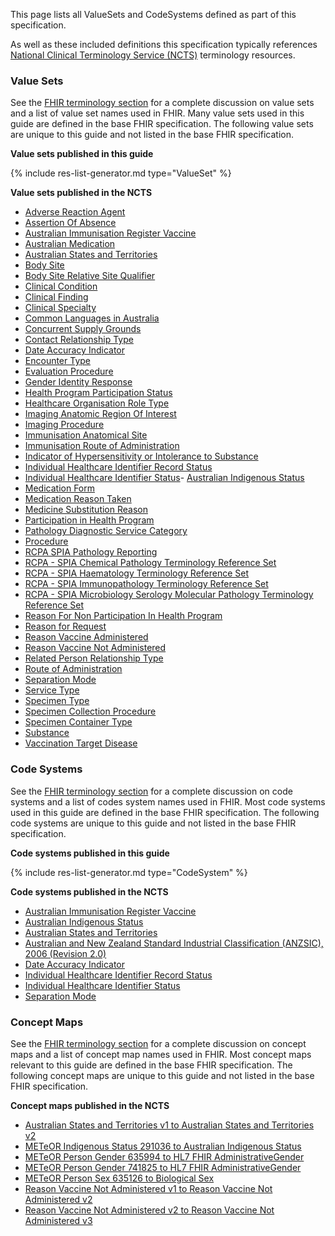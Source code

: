 
This page lists all ValueSets and CodeSystems defined as part of this specification. 

As well as these included definitions this specification typically references [National Clinical Terminology Service (NCTS)](https://www.healthterminologies.gov.au/integration/R4/fhir) terminology resources. 

### Value Sets

See the [FHIR terminology section]({{site.data.fhir.path}}terminologies-valuesets.html) for a complete discussion on value sets and a list of value set names used in FHIR.  Many value sets used in this guide are defined in the base FHIR specification. The following value sets are unique to this guide and not listed in the base FHIR specification.

**Value sets published in this guide**
<!-- ================================================ -->
<!--  use this line to include an autogenerated list of all profiles and highlight new ones using the input/data/new_stuff.yml list.  Remove it if you would like to hand generate it -->

{% include res-list-generator.md type="ValueSet" %}

<!-- ================================================ -->

**Value sets published in the NCTS**
- [Adverse Reaction Agent](https://healthterminologies.gov.au/fhir/ValueSet/adverse-reaction-agent-1)
- [Assertion Of Absence](https://healthterminologies.gov.au/fhir/ValueSet/assertion-of-absence-1)
- [Australian Immunisation Register Vaccine](https://healthterminologies.gov.au/fhir/ValueSet/australian-immunisation-register-vaccine-1)
- [Australian Medication](https://healthterminologies.gov.au/fhir/ValueSet/australian-medication-1)
- [Australian States and Territories](https://healthterminologies.gov.au/fhir/ValueSet/australian-states-territories-2)
- [Body Site](https://healthterminologies.gov.au/fhir/ValueSet/body-site-1)
- [Body Site Relative Site Qualifier](https://healthterminologies.gov.au/fhir/ValueSet/body-site-relative-site-qualifier-1)
- [Clinical Condition](https://healthterminologies.gov.au/fhir/ValueSet/clinical-condition-1)
- [Clinical Finding](https://healthterminologies.gov.au/fhir/ValueSet/clinical-finding-1)
- [Clinical Specialty](https://healthterminologies.gov.au/fhir/ValueSet/clinical-specialty-1)
- [Common Languages in Australia](https://healthterminologies.gov.au/fhir/ValueSet/common-languages-australia-2)
- [Concurrent Supply Grounds](https://healthterminologies.gov.au/fhir/ValueSet/concurrent-supply-grounds-1)
- [Contact Relationship Type](https://healthterminologies.gov.au/fhir/ValueSet/contact-relationship-type-3)
- [Date Accuracy Indicator](https://healthterminologies.gov.au/fhir/ValueSet/date-accuracy-indicator-1)
- [Encounter Type](https://healthterminologies.gov.au/fhir/ValueSet/encounter-type-1)
- [Evaluation Procedure](https://healthterminologies.gov.au/fhir/ValueSet/evaluation-procedure-1)
- [Gender Identity Response](https://healthterminologies.gov.au/fhir/ValueSet/gender-identity-response-1)
- [Health Program Participation Status](https://healthterminologies.gov.au/fhir/ValueSet/health-program-participation-status-1)
- [Healthcare Organisation Role Type](https://healthterminologies.gov.au/fhir/ValueSet/healthcare-organisation-role-type-1)
- [Imaging Anatomic Region Of Interest](https://healthterminologies.gov.au/fhir/ValueSet/imaging-anatomic-region-of-interest-1)
- [Imaging Procedure](https://healthterminologies.gov.au/fhir/ValueSet/imaging-procedure-1)
- [Immunisation Anatomical Site](https://healthterminologies.gov.au/fhir/ValueSet/immunisation-anatomical-site-1)
- [Immunisation Route of Administration](https://healthterminologies.gov.au/fhir/ValueSet/immunisation-route-of-administration-1)
- [Indicator of Hypersensitivity or Intolerance to Substance](https://healthterminologies.gov.au/fhir/ValueSet/indicator-hypersensitivity-intolerance-to-substance-2)
- [Individual Healthcare Identifier Record Status](https://healthterminologies.gov.au/fhir/ValueSet/ihi-record-status-1)
- [Individual Healthcare Identifier Status](https://healthterminologies.gov.au/fhir/ValueSet/ihi-status-1)- [Australian Indigenous Status](https://healthterminologies.gov.au/fhir/ValueSet/australian-indigenous-status-1)
- [Medication Form](https://healthterminologies.gov.au/fhir/ValueSet/medication-form-1)
- [Medication Reason Taken](https://healthterminologies.gov.au/fhir/ValueSet/medication-reason-taken-1)
- [Medicine Substitution Reason](https://healthterminologies.gov.au/fhir/ValueSet/medicine-substitution-reason-1)
- [Participation in Health Program](https://healthterminologies.gov.au/fhir/ValueSet/participation-in-health-program-1)
- [Pathology Diagnostic Service Category](https://healthterminologies.gov.au/fhir/ValueSet/pathology-diagnostic-service-category-1)
- [Procedure](https://healthterminologies.gov.au/fhir/ValueSet/procedure-1)
- [RCPA SPIA Pathology Reporting](https://healthterminologies.gov.au/fhir/ValueSet/spia-pathology-reporting-1)
- [RCPA - SPIA Chemical Pathology Terminology Reference Set](https://www.healthterminologies.gov.au/integration/R4/fhir/ValueSet/spia-chemical-pathology-refset-3?ui:source=search)
- [RCPA - SPIA Haematology Terminology Reference Set](https://www.healthterminologies.gov.au/integration/R4/fhir/ValueSet/spia-haematology-refset-3?ui:source=search)
- [RCPA - SPIA Immunopathology Terminology Reference Set](https://www.healthterminologies.gov.au/integration/R4/fhir/ValueSet/spia-immunopathology-refset-3?ui:source=search)
- [RCPA - SPIA Microbiology Serology Molecular Pathology Terminology Reference Set](https://www.healthterminologies.gov.au/integration/R4/fhir/ValueSet/spia-microbiology-serology-molecular-refset-3?ui:source=search)
- [Reason For Non Participation In Health Program](https://healthterminologies.gov.au/fhir/ValueSet/reason-non-participation-health-program-1)
- [Reason for Request](https://healthterminologies.gov.au/fhir/ValueSet/reason-for-request-1)
- [Reason Vaccine Administered](https://healthterminologies.gov.au/fhir/ValueSet/reason-vaccine-administered-1)
- [Reason Vaccine Not Administered](https://healthterminologies.gov.au/fhir/ValueSet/reason-vaccine-not-administered-3)
- [Related Person Relationship Type](https://healthterminologies.gov.au/fhir/ValueSet/related-person-relationship-type-1)
- [Route of Administration](https://healthterminologies.gov.au/fhir/ValueSet/route-of-administration-1)
- [Separation Mode](https://healthterminologies.gov.au/fhir/ValueSet/separation-mode-1)
- [Service Type](https://healthterminologies.gov.au/fhir/ValueSet/service-type-1)
- [Specimen Type](https://healthterminologies.gov.au/fhir/ValueSet/specimen-type-1)
- [Specimen Collection Procedure](https://healthterminologies.gov.au/fhir/ValueSet/specimen-collection-procedure-1)
- [Specimen Container Type](https://healthterminologies.gov.au/fhir/ValueSet/specimen-container-type-1)
- [Substance](https://healthterminologies.gov.au/fhir/ValueSet/substance-1)
- [Vaccination Target Disease](https://healthterminologies.gov.au/fhir/ValueSet/vaccination-target-disease-1)


### Code Systems

See the [FHIR terminology section]({{site.data.fhir.path}}terminologies-systems.html) for a complete discussion on code systems and a list of codes system names used in FHIR.  Most code systems used in this guide are defined in the base FHIR specification. The following code systems are unique to this guide and not listed in the base FHIR specification.


**Code systems published in this guide**

<!-- ================================================ -->
<!--  use this line to include an autogenerated list of all profiles and highlight new ones using the input/data/new_stuff.yml list.  Remove it if you would like to hand generate it -->

{% include res-list-generator.md type="CodeSystem" %}

<!-- ================================================ -->

**Code systems published in the NCTS**
- [Australian Immunisation Register Vaccine](https://www.healthterminologies.gov.au/integration/R4/fhir/CodeSystem/australian-immunisation-register-vaccine-20221118?ui:source=search)
- [Australian Indigenous Status](https://healthterminologies.gov.au/fhir/CodeSystem/australian-indigenous-status-1)
- [Australian States and Territories](https://healthterminologies.gov.au/fhir/CodeSystem/australian-states-territories-1)
- [Australian and New Zealand Standard Industrial Classification (ANZSIC), 2006 (Revision 2.0)](https://www.healthterminologies.gov.au/integration/R4/fhir/CodeSystem/anzsic-2006-20130626)
- [Date Accuracy Indicator](https://healthterminologies.gov.au/fhir/CodeSystem/date-accuracy-indicator-1)
- [Individual Healthcare Identifier Record Status](https://healthterminologies.gov.au/fhir/CodeSystem/ihi-record-status-1)
- [Individual Healthcare Identifier Status](https://healthterminologies.gov.au/fhir/CodeSystem/ihi-status-1)
- [Separation Mode](https://healthterminologies.gov.au/fhir/CodeSystem/separation-mode-1)

### Concept Maps

See the [FHIR terminology section]({{site.data.fhir.path}}terminologies-conceptmaps.html) for a complete discussion on concept maps and a list of concept map names used in FHIR.  Most concept maps relevant to this guide are defined in the base FHIR specification. The following concept maps are unique to this guide and not listed in the base FHIR specification.

**Concept maps published in the NCTS**
- [Australian States and Territories v1 to Australian States and Territories v2](https://healthterminologies.gov.au/fhir/ConceptMap/australian-states-territories-v1-to-v2-1)
- [METeOR Indigenous Status 291036 to Australian Indigenous Status](https://healthterminologies.gov.au/fhir/ConceptMap/meteor-indigenous-291036-to-australian-indigenous-status-2)
- [METeOR Person Gender 635994 to HL7 FHIR AdministrativeGender](https://healthterminologies.gov.au/fhir/ConceptMap/meteor-person-gender-635994-to-hl7-fhir-administrativegender-1)
- [METeOR Person Gender 741825 to HL7 FHIR AdministrativeGender](https://healthterminologies.gov.au/fhir/ConceptMap/meteor-person-gender-741825-to-fhir-administrativegender-1)
- [METeOR Person Sex 635126 to Biological Sex](https://healthterminologies.gov.au/fhir/ConceptMap/meteor-person-sex-635126-to-biological-sex-1)
- [Reason Vaccine Not Administered v1 to Reason Vaccine Not Administered v2](https://healthterminologies.gov.au/fhir/ConceptMap/reason-vaccine-not-administered-v1-to-v2-1)
- [Reason Vaccine Not Administered v2 to Reason Vaccine Not Administered v3](https://healthterminologies.gov.au/fhir/ConceptMap/reason-vaccine-not-administered-v2-to-v3-1)
